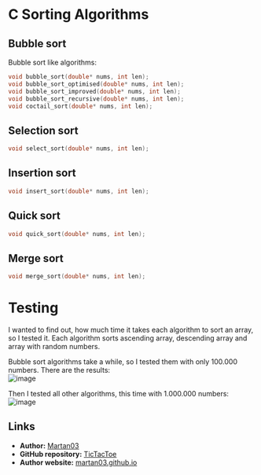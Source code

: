 # C Sorting Algorithms

## Bubble sort
Bubble sort like algorithms:
```C
void bubble_sort(double* nums, int len);
void bubble_sort_optimised(double* nums, int len);
void bubble_sort_improved(double* nums, int len);
void bubble_sort_recursive(double* nums, int len);
void coctail_sort(double* nums, int len);
```

## Selection sort
```C
void select_sort(double* nums, int len);
```

## Insertion sort
```C
void insert_sort(double* nums, int len);
```

## Quick sort
```C
void quick_sort(double* nums, int len);
```

## Merge sort
```C
void merge_sort(double* nums, int len);
```

# Testing
I wanted to find out, how much time it takes each algorithm to sort an array,
so I tested it. Each algorithm sorts ascending array, descending array and
array with random numbers.

Bubble sort algorithms take a while, so I tested them with only 100.000 numbers.
There are the results:  
![image](https://user-images.githubusercontent.com/46300167/229298216-5839b0bb-8d39-455c-a854-8597b94aa09d.png)


Then I tested all other algorithms, this time with 1.000.000 numbers:  
![image](https://user-images.githubusercontent.com/46300167/229298302-0e3cb04e-f37f-4c0e-9eb9-8ebdfdafd15e.png)

## Links

- **Author:** [Martan03](https://github.com/Martan03)
- **GitHub repository:** [TicTacToe](https://github.com/Martan03/TicTacToe)
- **Author website:** [martan03.github.io](https://martan03.github.io)
